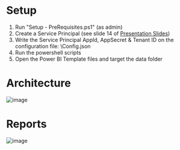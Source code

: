 # Setup

1. Run "Setup - PreRequisites.ps1" (as admin)
2. Create a Service Principal (see slide 14 of [Presentation Slides](PBIMonitoring101.pdf#presentation))
3. Write the Service Principal AppId, AppSecret & Tenant ID on the configuration file: \Config.json
4. Run the powershell scripts
5. Open the Power BI Template files and target the data folder

# Architecture

![image](https://user-images.githubusercontent.com/10808715/121097907-b0f53000-c7ec-11eb-806c-36a6b461a0d5.png)

# Reports

![image](https://user-images.githubusercontent.com/10808715/121097943-c4a09680-c7ec-11eb-8133-4ff1dd56d788.png)
